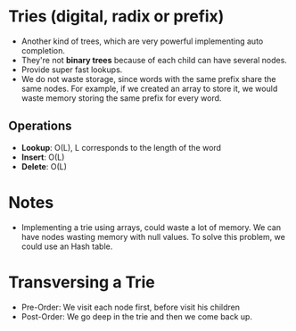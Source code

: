 # Tries (digital, radix or prefix)

- Another kind of trees, which are very powerful implementing auto completion.
- They're not **binary trees** because of each child can have several nodes.
- Provide super fast lookups.
- We do not waste storage, since words with the same prefix share the same nodes. For example, if we created an array to store it, we would waste memory storing the same prefix for every word.

## Operations

- **Lookup**: O(L), L corresponds to the length of the word
- **Insert**: O(L)
- **Delete**: O(L)

# Notes

- Implementing a trie using arrays, could waste a lot of memory. We can have nodes wasting memory with null values. To solve this problem, we could use an Hash table.

# Transversing a Trie

- Pre-Order: We visit each node first, before visit his children
- Post-Order: We go deep in the trie and then we come back up.